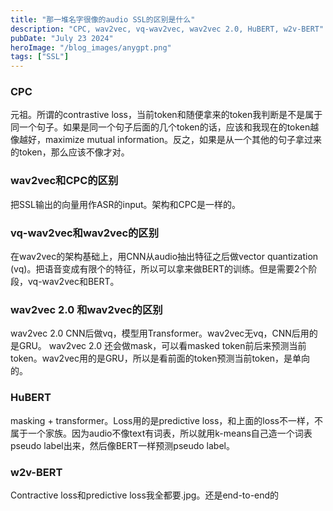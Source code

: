 ```yaml
---
title: "那一堆名字很像的audio SSL的区别是什么"
description: "CPC, wav2vec, vq-wav2vec, wav2vec 2.0, HuBERT, w2v-BERT"
pubDate: "July 23 2024"
heroImage: "/blog_images/anygpt.png"
tags: ["SSL"]
---
```


### CPC
元祖。所谓的contrastive loss，当前token和随便拿来的token我判断是不是属于同一个句子。如果是同一个句子后面的几个token的话，应该和我现在的token越像越好，maximize mutual information。反之，如果是从一个其他的句子拿过来的token，那么应该不像才对。
### wav2vec和CPC的区别
把SSL输出的向量用作ASR的input。架构和CPC是一样的。
### vq-wav2vec和wav2vec的区别
在wav2vec的架构基础上，用CNN从audio抽出特征之后做vector quantization (vq)。把语音变成有限个的特征，所以可以拿来做BERT的训练。但是需要2个阶段，vq-wav2vec和BERT。
### wav2vec 2.0 和wav2vec的区别
wav2vec 2.0 CNN后做vq，模型用Transformer。wav2vec无vq，CNN后用的是GRU。
wav2vec 2.0 还会做mask，可以看masked token前后来预测当前token。wav2vec用的是GRU，所以是看前面的token预测当前token，是单向的。
### HuBERT
masking + transformer。Loss用的是predictive loss，和上面的loss不一样，不属于一个家族。因为audio不像text有词表，所以就用k-means自己造一个词表pseudo label出来，然后像BERT一样预测pseudo label。
### w2v-BERT
Contractive loss和predictive loss我全都要.jpg。还是end-to-end的